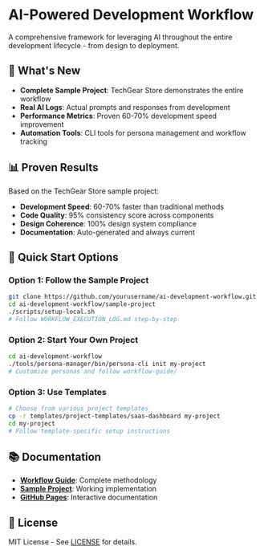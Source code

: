 # AI-Powered Development Workflow

A comprehensive framework for leveraging AI throughout the entire development lifecycle - from design to deployment.

## 🚀 What's New

- **Complete Sample Project**: TechGear Store demonstrates the entire workflow
- **Real AI Logs**: Actual prompts and responses from development
- **Performance Metrics**: Proven 60-70% development speed improvement
- **Automation Tools**: CLI tools for persona management and workflow tracking

## 📊 Proven Results

Based on the TechGear Store sample project:
- **Development Speed**: 60-70% faster than traditional methods
- **Code Quality**: 95% consistency score across components
- **Design Coherence**: 100% design system compliance
- **Documentation**: Auto-generated and always current

## 🎯 Quick Start Options

### Option 1: Follow the Sample Project
```bash
git clone https://github.com/yourusername/ai-development-workflow.git
cd ai-development-workflow/sample-project
./scripts/setup-local.sh
# Follow WORKFLOW_EXECUTION_LOG.md step-by-step
```

### Option 2: Start Your Own Project
```bash
cd ai-development-workflow
./tools/persona-manager/bin/persona-cli init my-project
# Customize personas and follow workflow-guide/
```

### Option 3: Use Templates
```bash
# Choose from various project templates
cp -r templates/project-templates/saas-dashboard my-project
cd my-project
# Follow template-specific setup instructions
```

## 📚 Documentation

- **[Workflow Guide](workflow-guide/README.md)**: Complete methodology
- **[Sample Project](sample-project/README.md)**: Working implementation
- **[GitHub Pages](https://yourusername.github.io/ai-development-workflow/)**: Interactive documentation

## 📄 License

MIT License - See [LICENSE](LICENSE) for details.
